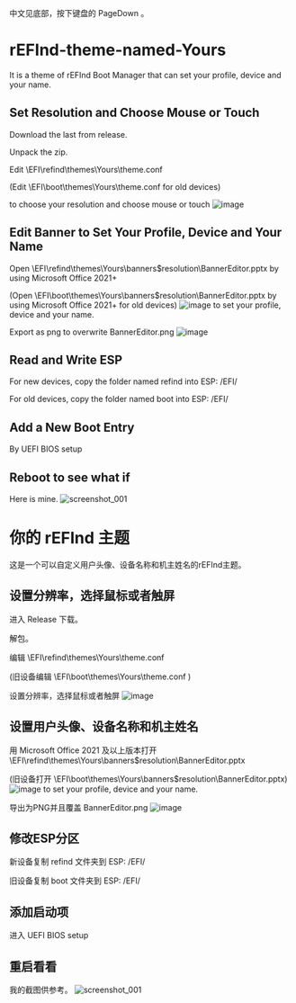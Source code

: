 中文见底部，按下键盘的 PageDown 。
# rEFInd-theme-named-Yours
It is a theme of rEFInd Boot Manager that can set your profile, device and your name.

## Set Resolution and Choose Mouse or Touch
Download the last from release.

Unpack the zip.

Edit \EFI\refind\themes\Yours\theme.conf

(Edit \EFI\boot\themes\Yours\theme.conf for old devices)

to choose your resolution and choose mouse or touch
![image](https://user-images.githubusercontent.com/69227436/162579811-bf3277c0-0ce0-4c35-b22a-a49370ae34fc.png)

## Edit Banner to Set Your Profile, Device and Your Name
Open \EFI\refind\themes\Yours\banners\$resolution\BannerEditor.pptx by using Microsoft Office 2021+

(Open \EFI\boot\themes\Yours\banners\$resolution\BannerEditor.pptx by using Microsoft Office 2021+ for old devices)
![image](https://user-images.githubusercontent.com/69227436/162580042-d32719bf-5091-41cd-976e-527087642f37.png)
to set your profile, device and your name.

Export as png to overwrite BannerEditor.png
![image](https://user-images.githubusercontent.com/69227436/162580182-73dcc418-c6e0-4802-af90-daab30ede40d.png)

## Read and Write ESP
For new devices, copy the folder named refind into ESP: /EFI/

For old devices, copy the folder named boot into ESP: /EFI/

## Add a New Boot Entry
By UEFI BIOS setup

## Reboot to see what if
Here is mine.
![screenshot_001](https://user-images.githubusercontent.com/69227436/162580866-cff24d07-04b4-4553-8411-f34884d94f2b.png)

# 你的 rEFInd 主题
这是一个可以自定义用户头像、设备名称和机主姓名的rEFInd主题。

## 设置分辨率，选择鼠标或者触屏
进入 Release 下载。

解包。

编辑 \EFI\refind\themes\Yours\theme.conf

(旧设备编辑 \EFI\boot\themes\Yours\theme.conf )

设置分辨率，选择鼠标或者触屏
![image](https://user-images.githubusercontent.com/69227436/162579811-bf3277c0-0ce0-4c35-b22a-a49370ae34fc.png)

## 设置用户头像、设备名称和机主姓名
用 Microsoft Office 2021 及以上版本打开 \EFI\refind\themes\Yours\banners\$resolution\BannerEditor.pptx

(旧设备打开 \EFI\boot\themes\Yours\banners\$resolution\BannerEditor.pptx)
![image](https://user-images.githubusercontent.com/69227436/162580042-d32719bf-5091-41cd-976e-527087642f37.png)
to set your profile, device and your name.

导出为PNG并且覆盖 BannerEditor.png
![image](https://user-images.githubusercontent.com/69227436/162580182-73dcc418-c6e0-4802-af90-daab30ede40d.png)

## 修改ESP分区
新设备复制 refind 文件夹到 ESP: /EFI/

旧设备复制 boot 文件夹到 ESP: /EFI/

## 添加启动项
进入 UEFI BIOS setup

## 重启看看
我的截图供参考。
![screenshot_001](https://user-images.githubusercontent.com/69227436/162580866-cff24d07-04b4-4553-8411-f34884d94f2b.png)

